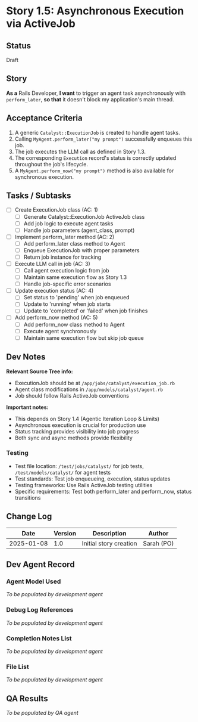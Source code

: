 # Story 1.5: Asynchronous Execution via ActiveJob

## Status
Draft

## Story
**As a** Rails Developer,
**I want** to trigger an agent task asynchronously with `perform_later`,
**so that** it doesn't block my application's main thread.

## Acceptance Criteria
1. A generic `Catalyst::ExecutionJob` is created to handle agent tasks.
2. Calling `MyAgent.perform_later("my prompt")` successfully enqueues this job.
3. The job executes the LLM call as defined in Story 1.3.
4. The corresponding `Execution` record's status is correctly updated throughout the job's lifecycle.
5. A `MyAgent.perform_now("my prompt")` method is also available for synchronous execution.

## Tasks / Subtasks

- [ ] Create ExecutionJob class (AC: 1)
  - [ ] Generate Catalyst::ExecutionJob ActiveJob class
  - [ ] Add job logic to execute agent tasks
  - [ ] Handle job parameters (agent_class, prompt)
- [ ] Implement perform_later method (AC: 2)
  - [ ] Add perform_later class method to Agent
  - [ ] Enqueue ExecutionJob with proper parameters
  - [ ] Return job instance for tracking
- [ ] Execute LLM call in job (AC: 3)
  - [ ] Call agent execution logic from job
  - [ ] Maintain same execution flow as Story 1.3
  - [ ] Handle job-specific error scenarios
- [ ] Update execution status (AC: 4)
  - [ ] Set status to 'pending' when job enqueued
  - [ ] Update to 'running' when job starts
  - [ ] Update to 'completed' or 'failed' when job finishes
- [ ] Add perform_now method (AC: 5)
  - [ ] Add perform_now class method to Agent
  - [ ] Execute agent synchronously
  - [ ] Maintain same execution flow but skip job queue

## Dev Notes

**Relevant Source Tree info:**
- ExecutionJob should be at `/app/jobs/catalyst/execution_job.rb`
- Agent class modifications in `/app/models/catalyst/agent.rb`
- Job should follow Rails ActiveJob conventions

**Important notes:**
- This depends on Story 1.4 (Agentic Iteration Loop & Limits)
- Asynchronous execution is crucial for production use
- Status tracking provides visibility into job progress
- Both sync and async methods provide flexibility

### Testing
- Test file location: `/test/jobs/catalyst/` for job tests, `/test/models/catalyst/` for agent tests
- Test standards: Test job enqueueing, execution, status updates
- Testing frameworks: Use Rails ActiveJob testing utilities
- Specific requirements: Test both perform_later and perform_now, status transitions

## Change Log
| Date | Version | Description | Author |
|------|---------|-------------|--------|
| 2025-01-08 | 1.0 | Initial story creation | Sarah (PO) |

## Dev Agent Record

### Agent Model Used
*To be populated by development agent*

### Debug Log References
*To be populated by development agent*

### Completion Notes List
*To be populated by development agent*

### File List
*To be populated by development agent*

## QA Results
*To be populated by QA agent*
